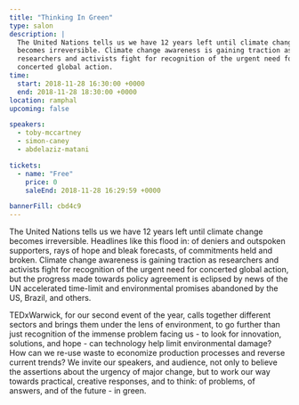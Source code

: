 ```yaml
---
title: "Thinking In Green"
type: salon
description: |
  The United Nations tells us we have 12 years left until climate change
  becomes irreversible. Climate change awareness is gaining traction as
  researchers and activists fight for recognition of the urgent need for
  concerted global action.
time:
  start: 2018-11-28 16:30:00 +0000
  end: 2018-11-28 18:30:00 +0000
location: ramphal
upcoming: false

speakers:
  - toby-mccartney
  - simon-caney
  - abdelaziz-matani

tickets:
  - name: "Free"
    price: 0
    saleEnd: 2018-11-28 16:29:59 +0000

bannerFill: cbd4c9
---
```


The United Nations tells us we have 12 years left until climate change becomes
irreversible. Headlines like this flood in: of deniers and outspoken
supporters, rays of hope and bleak forecasts, of commitments held and broken.
Climate change awareness is gaining traction as researchers and activists fight
for recognition of the urgent need for concerted global action, but the
progress made towards policy agreement is eclipsed by news of the UN
accelerated time-limit and environmental promises abandoned by the US, Brazil,
and others.

TEDxWarwick, for our second event of the year, calls together different sectors
and brings them under the lens of environment, to go further than just
recognition of the immense problem facing us - to look for innovation,
solutions, and hope - can technology help limit environmental damage? How can
we re-use waste to economize production processes and reverse current trends?
We invite our speakers, and audience, not only to believe the assertions about
the urgency of major change, but to work our way towards practical, creative
responses, and to think: of problems, of answers, and of the future - in green.
